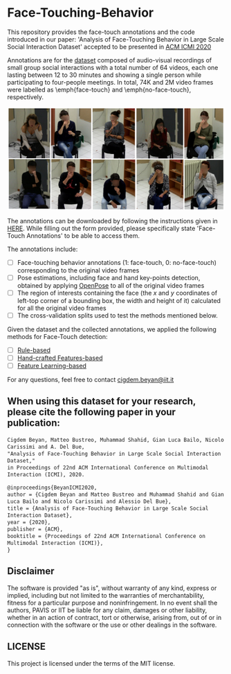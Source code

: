 # Face-Touching-Behavior

This repository provides the face-touch annotations and the code introduced in our paper: 'Analysis of Face-Touching Behavior in Large Scale Social Interaction Dataset' accepted to be presented in [ACM ICMI 2020](http://icmi.acm.org/2020/)

Annotations are for the [dataset](https://pavis.iit.it/datasets/leadership-corpus) composed of audio-visual recordings of small group social interactions with a total number of 64 videos, each one lasting between 12 to 30 minutes and showing a single person while participating to four-people meetings. 
In total, 74K and 2M video frames were labelled as \emph{face-touch} and \emph{no-face-touch}, respectively.

<img src="./faceTouch_fig.png" alt="output"/>

The annotations can be downloaded by following the instructions given in [HERE](https://pavis.iit.it/datasets/leadership-corpus). While filling out the form provided, please specifically state 'Face-Touch Annotations' to be able to access them.

The annotations include:
* [ ] Face-touching behavior annotations (1: face-touch, 0: no-face-touch) corresponding to the original video frames
* [ ] Pose estimations, including face and hand key-points detection, obtained by applying [OpenPose](https://github.com/CMU-Perceptual-Computing-Lab/openpose) to all of the original video frames
* [ ] The region of interests containing the face (the $x$ and $y$ coordinates of left-top corner of a bounding box, the width and height of it) calculated for all the original video frames
* [ ] The cross-validation splits used to test the methods mentioned below.

Given the dataset and the collected annotations, we applied the following methods for Face-Touch detection:
* [ ] [Rule-based](ruleBased)
* [ ] [Hand-crafted Features-based](handCrafted)
* [ ] [Feature Learning-based](featureLearning)

For any questions, feel free to contact cigdem.beyan@iit.it

## When using this dataset for your research, please cite the following paper in your publication:
```
Cigdem Beyan, Matteo Bustreo, Muhammad Shahid, Gian Luca Bailo, Nicolo Carissimi and A. Del Bue, 
"Analysis of Face-Touching Behavior in Large Scale Social Interaction Dataset," 
in Proceedings of 22nd ACM International Conference on Multimodal Interaction (ICMI), 2020.
```
```
@inproceedings{BeyanICMI2020,
author = {Cigdem Beyan and Matteo Bustreo and Muhammad Shahid and Gian Luca Bailo and Nicolo Carissimi and Alessio Del Bue},
title = {Analysis of Face-Touching Behavior in Large Scale Social Interaction Dataset},
year = {2020},
publisher = {ACM},
booktitle = {Proceedings of 22nd ACM International Conference on Multimodal Interaction (ICMI)},
}
```

## Disclaimer
The software is provided "as is", without warranty of any kind, express or implied, including but not limited to the warranties of merchantability, fitness for a particular purpose and noninfringement. In no event shall the authors, PAVIS or IIT be liable for any claim, damages or other liability, whether in an action of contract, tort or otherwise, arising from, out of or in connection with the software or the use or other dealings in the software.

## LICENSE
This project is licensed under the terms of the MIT license.
